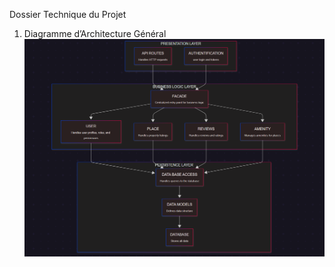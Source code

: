 Dossier Technique du Projet
1. Diagramme d’Architecture Général
![Description de l'image](./uml/package_diagram.png)
